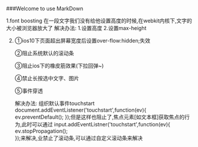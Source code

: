 ###Welcome to use MarkDown

1.font boosting 在一段文字我们没有给他设置高度的时候,在webkit内核下,文字的大小被浏览器放大了
	 解决办法:
	 1.设置高度
	 2.设置max-height
	 

2. ①ios10下页面超出屏幕宽度后设置over-flow:hidden;失效 

   ②阻止系统默认的滚动条
   
   ③阻止ios下的橡皮筋效果(下拉回弹~)
   
   ④禁止长按选中文字、图片
   
   ⑤事件穿透
   
     解决办法:
     组织默认事件touchstart
     document.addEventListener('touchstart',function(ev){
       ev.preventDefault();
     });但是这样也阻止了,焦点元素[如文本框]获取焦点的行为,此时可以通过
     input.addEventListner('touchstart',function(ev){
       ev.stopPropagation();     
     });来解决,业禁止了滚动条,可以通过自定义滚动条来解决	 